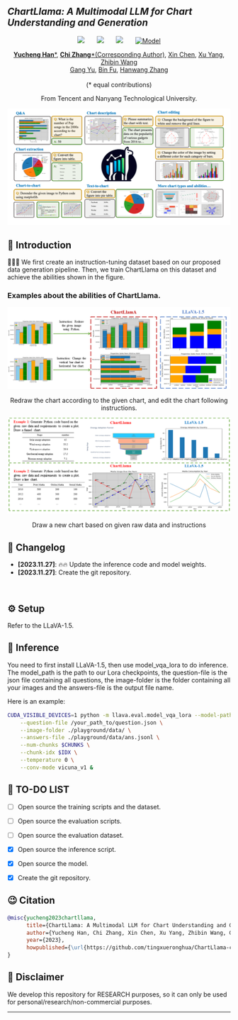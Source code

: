 ## ___***ChartLlama: A Multimodal LLM for Chart Understanding and Generation***___

<!-- ### 🔥🔥🔥 The LongerCrafter for longer high-quality video generation are now released! -->

<div align="center">
<!-- <p style="font-weight: bold">
✅ totally <span style="color: red; font-weight: bold">no</span> tuning &nbsp;&nbsp;&nbsp;&nbsp;
✅ less than <span style="color: red; font-weight: bold">20%</span> extra time &nbsp;&nbsp;&nbsp;&nbsp;
✅ support <span style="color: red; font-weight: bold">512</span> frames &nbsp;&nbsp;&nbsp;&nbsp;
</p> -->

 <a href='https://arxiv.org/abs/2311.16483'><img src='https://img.shields.io/badge/arXiv-2310.15169-b31b1b.svg'></a> &nbsp;&nbsp;&nbsp;&nbsp;&nbsp;
 <a href='https://tingxueronghua.github.io/ChartLlama/'><img src='https://img.shields.io/badge/Project-Page-Green'></a> &nbsp;&nbsp;&nbsp;&nbsp;&nbsp;
 <a href='https://github.com/buaacyw/GaussianEditor/blob/master/LICENSE.txt'><img src='https://img.shields.io/badge/License-MIT-blue'></a> &nbsp;&nbsp;&nbsp;&nbsp;&nbsp;
 [![Model](https://img.shields.io/badge/%F0%9F%A4%97%20Hugging%20Face-Model-blue)](https://huggingface.co/listen2you002/ChartLlama-13b)

[**Yucheng Han***](http://tingxueronghua.github.io), [**Chi Zhang***(Corresponding Author)](https://icoz69.github.io/), [Xin Chen](https://chenxin.tech/), [Xu Yang](https://cse.seu.edu.cn/2021/1126/c23024a392593/page.htm), [Zhibin Wang](https://openreview.net/profile?id=~Billzb_Wang1)
<br>
[Gang Yu](https://www.skicyyu.org/), [Bin Fu](https://openreview.net/profile?id=~BIN_FU2), [Hanwang Zhang](https://personal.ntu.edu.sg/hanwangzhang/)
<br><br>
(* equal contributions)

From Tencent and Nanyang Technological University.

<img src=./static/teaser_visualization_final_v3.png>
<!-- <p>Input: "A chihuahua in astronaut suit floating in space, cinematic lighting, glow effect"; 
<br>
Resolution: 1024 x 576; Frames: 64.</p> -->
<!-- <img src=assets/t2v/hd02.gif>
<p>Input: "Campfire at night in a snowy forest with starry sky in the background"; 
<br>
Resolution: 1024 x 576; Frames: 64.</p> -->
</div>
 
## 🔆 Introduction


🤗🤗🤗 We first create an instruction-tuning dataset based on our proposed data generation pipeline. Then, we train ChartLlama on this dataset and achieve the abilities shown in the figure.

### Examples about the abilities of ChartLlama.

<div align="center">
<img src=./static/qualitative_visualization_04.png>
<p>Redraw the chart according to the given chart, and edit the chart following instructions.</p>
</div>

<div align="center">
<img src=./static/qualitative_visualization_05.png>
<p>Draw a new chart based on given raw data and instructions</p>
</div>

## 📝 Changelog
- __[2023.11.27]__: 🔥🔥 Update the inference code and model weights.
- __[2023.11.27]__: Create the git repository.
<!-- - __[2023.10.25]__: 🔥🔥 Release the 256x256 model and support multi-prompt generation! -->
<br>


<!-- ## 🧰 Models

|Model|Resolution|Checkpoint|Description
|:---------|:---------|:--------|:--------|
|VideoCrafter (Text2Video)|320x512|[Hugging Face](https://huggingface.co/VideoCrafter)|Support 128 frames on NVIDIA A100 (40GB)
|VideoCrafter (Text2Video)|576x1024|[Hugging Face](https://huggingface.co/VideoCrafter/Text2Video-1024-v1.0/blob/main/model.ckpt)|Support 64 frames on NVIDIA A100 (40GB)
|VideoCrafter (Text2Video)|256x256|[Hugging Face](https://huggingface.co/VideoCrafter)|Support 512 frames on NVIDIA A100 (40GB)

(Reduce the number of frames when you have smaller GPUs, e.g. 256x256 resolutions with 64 frames.) -->

## ⚙️ Setup
Refer to the LLaVA-1.5.
<!-- 
### Install Environment via Anaconda (Recommended)
```bash
conda create -n freenoise python=3.8.5
conda activate freenoise
pip install -r requirements.txt
``` -->


## 💫 Inference 

You need to first install LLaVA-1.5, then use model_vqa_lora to do inference. The model_path is the path to our Lora checkpoints, the question-file is the json file containing all questions, the image-folder is the folder containing all your images and the answers-file is the output file name.

Here is an example:
```bash
CUDA_VISIBLE_DEVICES=1 python -m llava.eval.model_vqa_lora --model-path /your_path_to/LLaVA/checkpoints/${output_name} \
    --question-file /your_path_to/question.json \
    --image-folder ./playground/data/ \
    --answers-file ./playground/data/ans.jsonl \
    --num-chunks $CHUNKS \
    --chunk-idx $IDX \
    --temperature 0 \
    --conv-mode vicuna_v1 &
```


## 📖 TO-DO LIST
- [ ] Open source the training scripts and the dataset.
- [ ] Open source the evaluation scripts.
- [ ] Open source the evaluation dataset.
- [x] Open source the inference script.
- [x] Open source the model.
- [x] Create the git repository.




## 😉 Citation
```bib
@misc{yucheng2023chartllama,
      title={ChartLlama: A Multimodal LLM for Chart Understanding and Generation}, 
      author={Yucheng Han, Chi Zhang, Xin Chen, Xu Yang, Zhibin Wang, Gang Yu, Bin Fu, Hanwang Zhang},
      year={2023},
      howpublished={\url{https://github.com/tingxueronghua/ChartLlama-code}}
}
```


## 📢 Disclaimer
We develop this repository for RESEARCH purposes, so it can only be used for personal/research/non-commercial purposes.
****
